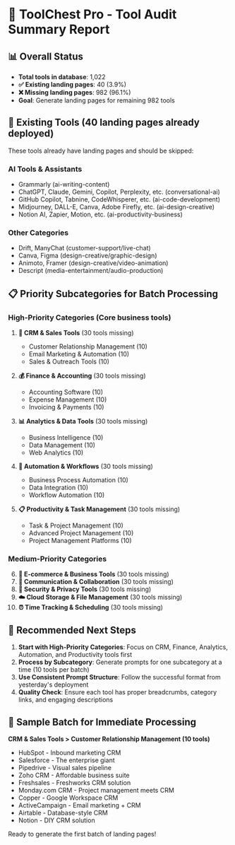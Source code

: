# 🚀 ToolChest Pro - Tool Audit Summary Report

## 📊 Overall Status
- **Total tools in database**: 1,022
- **✅ Existing landing pages**: 40 (3.9%)
- **❌ Missing landing pages**: 982 (96.1%)
- **Goal**: Generate landing pages for remaining 982 tools

## 🎯 Existing Tools (40 landing pages already deployed)
These tools already have landing pages and should be skipped:

### AI Tools & Assistants
- Grammarly (ai-writing-content)
- ChatGPT, Claude, Gemini, Copilot, Perplexity, etc. (conversational-ai)
- GitHub Copilot, Tabnine, CodeWhisperer, etc. (ai-code-development)
- Midjourney, DALL-E, Canva, Adobe Firefly, etc. (ai-design-creative)
- Notion AI, Zapier, Motion, etc. (ai-productivity-business)

### Other Categories
- Drift, ManyChat (customer-support/live-chat)
- Canva, Figma (design-creative/graphic-design)
- Animoto, Framer (design-creative/video-animation)
- Descript (media-entertainment/audio-production)

## 📋 Priority Subcategories for Batch Processing

### High-Priority Categories (Core business tools)
1. **🎯 CRM & Sales Tools** (30 tools missing)
   - Customer Relationship Management (10)
   - Email Marketing & Automation (10)
   - Sales & Outreach Tools (10)

2. **💰 Finance & Accounting** (30 tools missing)
   - Accounting Software (10)
   - Expense Management (10)
   - Invoicing & Payments (10)

3. **📊 Analytics & Data Tools** (30 tools missing)
   - Business Intelligence (10)
   - Data Management (10)
   - Web Analytics (10)

4. **🔄 Automation & Workflows** (30 tools missing)
   - Business Process Automation (10)
   - Data Integration (10)
   - Workflow Automation (10)

5. **📋 Productivity & Task Management** (30 tools missing)
   - Task & Project Management (10)
   - Advanced Project Management (10)
   - Project Management Platforms (10)

### Medium-Priority Categories
6. **🛒 E-commerce & Business Tools** (30 tools missing)
7. **💬 Communication & Collaboration** (30 tools missing)
8. **🔐 Security & Privacy Tools** (30 tools missing)
9. **☁️ Cloud Storage & File Management** (30 tools missing)
10. **⏰ Time Tracking & Scheduling** (30 tools missing)

## 🚀 Recommended Next Steps

1. **Start with High-Priority Categories**: Focus on CRM, Finance, Analytics, Automation, and Productivity tools first
2. **Process by Subcategory**: Generate prompts for one subcategory at a time (10 tools per batch)
3. **Use Consistent Prompt Structure**: Follow the successful format from yesterday's deployment
4. **Quality Check**: Ensure each tool has proper breadcrumbs, category links, and engaging descriptions

## 📝 Sample Batch for Immediate Processing

**CRM & Sales Tools > Customer Relationship Management (10 tools)**
- HubSpot - Inbound marketing CRM
- Salesforce - The enterprise giant
- Pipedrive - Visual sales pipeline
- Zoho CRM - Affordable business suite
- Freshsales - Freshworks CRM solution
- Monday.com CRM - Project management meets CRM
- Copper - Google Workspace CRM
- ActiveCampaign - Email marketing + CRM
- Airtable - Database-style CRM
- Notion - DIY CRM solution

Ready to generate the first batch of landing pages!